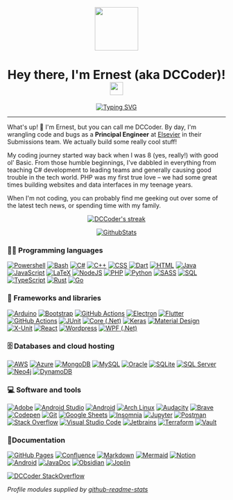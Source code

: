 <div id="header" align="center">
  <img src="https://media4.giphy.com/media/v1.Y2lkPTc5MGI3NjExOWlqNjZkcmZxaGFyczF1a2s0N2c1ZXAwOWw4aWw4d2xwd2JkcTRoNyZlcD12MV9pbnRlcm5hbF9naWZfYnlfaWQmY3Q9Zw/y5OffROvBod0s/giphy.gif" width="100"/>
</div>

<h1 align="center">
Hey there, I'm Ernest (aka DCCoder)! 
  <img src="https://media.giphy.com/media/hvRJCLFzcasrR4ia7z/giphy.gif" width="30">
</h1>
<p align="center">
  <a href="https://git.io/typing-svg"><img src="https://readme-typing-svg.demolab.com?font=DM+Serif+Display&pause=1000&center=true&width=450&height=45&lines=Coding+since+I+was+tiny!;Still+figuring+things+out...+mostly!;Obsessed+with+all+things+cloud" alt="Typing SVG" /></a>
</p>
<hr/>

What's up! 👋 I'm Ernest, but you can call me DCCoder. By day, I'm wrangling code and bugs as a **Principal Engineer** at [Elsevier](https://beta.elsevier.com/?trial=true) in their Submissions team. We actually build some really cool stuff!

My coding journey started way back when I was 8 (yes, really!) with good ol' Basic. From those humble beginnings, I've dabbled in everything from teaching C# development to leading teams and generally causing good trouble in the tech world. PHP was my first true love – we had some great times building websites and data interfaces in my teenage years. 

When I'm not coding, you can probably find me geeking out over some of the latest tech news, or spending time with my family.


<p align="center">
  <a href="https://github.com/DCCoder90/github-readme-streak-stats">
    <img title="🔥 Get streak stats for your profile at git.io/streak-stats" alt="DCCoder's streak" src="https://github-readme-streak-stats.herokuapp.com/?user=dccoder90&theme=monokai-metallian&hide_border=true"/>
  </a>
</p>

<p align="center">
  <a href="https://github.com/DCCoder90">
    <img title="GithubStats" src="https://github-readme-stats.vercel.app/api?username=dccoder90&show_icons=true&theme=radical&hide=contribs&rank_icon=github&show=prs_merged"/>
  </a>
</p>

### 👨‍💻 Programming languages

<p>
    <a href="https://github.com/search?q=user%3ADCCoder90+language%3Apowershell"><img alt="Powershell" src="https://img.shields.io/badge/Powershell-007ACC.svg?logo=powershell&logoColor=white"></a>
    <a href="https://github.com/search?q=user%3ADCCoder90+language%3Abash"><img alt="Bash" src="https://img.shields.io/badge/Bash-121011.svg?logo=gnu-bash&logoColor=white"></a>
    <a href="https://github.com/search?q=user%3ADCCoder90+language%3Acsharp"><img alt="C#" src="https://img.shields.io/badge/C%23-239120.svg?logo=c-sharp&logoColor=white"></a>
    <a href="https://github.com/search?q=user%3ADCCoder90+language%3Ac++"><img alt="C++" src="https://img.shields.io/badge/C++-B300FF.svg"></a>
    <a href="https://github.com/search?q=user%3ADCCoder90+language%3Acss"><img alt="CSS" src="https://img.shields.io/badge/CSS-1572B6.svg?logo=css3&logoColor=white"></a>
    <a href="https://github.com/search?q=user%3ADCCoder90+language%3Adart"><img alt="Dart" src="https://img.shields.io/badge/Dart-15A6C4.svg?logo=dart&logoColor=white"></a>
    <a href="https://github.com/search?q=user%3ADCCoder90+language%3Ahtml"><img alt="HTML" src="https://img.shields.io/badge/HTML-E34F26.svg?logo=html5&logoColor=white"></a>
    <a href="https://github.com/search?q=user%3ADCCoder90+language%3Ajava"><img alt="Java" src="https://img.shields.io/badge/Java-007396.svg?logo=oracle&logoColor=white"></a>
    <a href="https://github.com/search?q=user%3ADCCoder90+language%3Ajavascript"><img alt="JavaScript" src="https://img.shields.io/badge/JavaScript-F7DF1E.svg?logo=javascript&logoColor=black"></a>
    <a href="https://github.com/search?q=user%3ADCCoder90+language%3Atex"><img alt="LaTeX" src="https://img.shields.io/badge/LaTeX-008080.svg?logo=LaTeX&logoColor=white"></a>
    <a href="https://github.com/search?q=user%3ADCCoder90+language%3Ajavascript"><img alt="NodeJS" src="https://img.shields.io/badge/Node.js-43853D.svg?logo=node.js&logoColor=white"></a>
       <a href="https://github.com/search?q=user%3ADCCoder90+language%3Aphp"><img alt="PHP" src="https://img.shields.io/badge/PHP-777BB4.svg?logo=php&logoColor=white"></a>
    <a href="https://github.com/search?q=user%3ADCCoder90+language%3Apython"><img alt="Python" src="https://img.shields.io/badge/Python-14354C.svg?logo=python&logoColor=white"></a>
    <a href="https://github.com/search?q=user%3ADCCoder90+language%3Asass"><img alt="SASS" src="https://img.shields.io/badge/Sass-hotpink.svg?logo=SASS&logoColor=white"></a>
    <a href="https://github.com/search?q=user%3ADCCoder90+language%3Asql"><img alt="SQL" src="https://img.shields.io/badge/SQL-025E8C.svg?logo=amazon-dynamodb&logoColor=white"></a>
    <a href="https://github.com/search?q=user%3ADCCoder90+language%3AtypeScript"><img alt="TypeScript" src="https://img.shields.io/badge/TypeScript-007ACC.svg?logo=typescript&logoColor=white"></a>
    <a href="https://github.com/search?q=user%3ADCCoder90+language%3Abash"><img alt="Rust" src="https://img.shields.io/badge/Rust-111711.svg?logo=rust&logoColor=orange"></a>
     <a href="https://github.com/search?q=user%3ADCCoder90+language%3Ago"><img alt="Go" src="https://img.shields.io/badge/Go-007ACC.svg?logo=go&logoColor=white"></a>
</p>

### 🧰 Frameworks and libraries

<p>
    <a href="#"><img alt="Arduino" src="https://img.shields.io/badge/-Arduino-00979D?logo=Arduino&logoColor=white"></a>
    <a href="#"><img alt="Bootstrap" src="https://img.shields.io/badge/Bootstrap-7952B3.svg?logo=bootstrap&logoColor=white"></a>
    <a href="#"><img alt="GitHub Actions" src="https://img.shields.io/badge/Blazor-2671E5.svg?logo=.net&logoColor=white"></a>
    <a href="#"><img alt="Electron" src="https://img.shields.io/badge/Electron-20232e.svg?logo=electron&logoColor=white"></a>
    <a href="#"><img alt="Flutter" src="https://img.shields.io/badge/Flutter-02569B.svg?logo=flutter&logoColor=white"></a>
    <a href="#"><img alt="GitHub Actions" src="https://img.shields.io/badge/GitHub%20Actions-2671E5.svg?logo=github%20actions&logoColor=white"></a>
    <a href="#"><img alt="JUnit" src="https://img.shields.io/badge/JUnit-25A162.svg?logo=cachet&logoColor=white"></a>
    <a href="#"><img alt="Core (.Net)" src="https://img.shields.io/badge/.Net%20Core-5C2D91?logo=.net&logoColor=white"></a>
    <a href="#"><img alt="Keras" src="https://img.shields.io/badge/Keras-D00000.svg?logo=Keras&logoColor=white"></a>
    <a href="#"><img alt="Material Design" src="https://img.shields.io/badge/Material%20Design-0081CB.svg?logo=material-design&logoColor=white"></a>
    <a href="#"><img alt="X-Unit" src="https://img.shields.io/badge/X%20Unit-20232e.svg?logo=xunit&logoColor=white"></a>
    <a href="#"><img alt="React" src="https://img.shields.io/badge/React-20232a.svg?logo=react&logoColor=%2361DAFB"></a>
    <a href="#"><img alt="Wordpress" src="https://img.shields.io/badge/Wordpress-21759B?logo=wordpress&logoColor=white"></a>
    <a href="#"><img alt="WPF (.Net)" src="https://img.shields.io/badge/WPF-5C2D91?logo=.net&logoColor=white"></a>
</p>

### 🗄️ Databases and cloud hosting

<p>
    <a href="#"><img alt="AWS" src="https://img.shields.io/badge/AWS-FF6C37?logo=amazon-aws&logoColor=white"></a>
    <a href="#"><img alt="Azure" src="https://img.shields.io/badge/Azure-00f.svg?logo=microsoft-azure&logoColor=white"></a>
    <a href="#"><img alt="MongoDB" src ="https://img.shields.io/badge/MongoDB-4ea94b.svg?logo=mongodb&logoColor=white"></a>
    <a href="#"><img alt="MySQL" src="https://img.shields.io/badge/MySQL-00f.svg?logo=mysql&logoColor=white"></a>
        <a href="#"><img alt="Oracle" src ="https://img.shields.io/badge/Oracle-F00000.svg?logo=oracle&logoColor=white"></a>
    <a href="#"><img alt="SQLite" src ="https://img.shields.io/badge/SQLite-07405e.svg?logo=sqlite&logoColor=white"></a>
    <a href="#"><img alt="SQL Server" src="https://img.shields.io/badge/SQL Server-00f.svg?logo=microsoft-sql-server&logoColor=white"></a>
     <a href="#"><img alt="Neo4j" src="https://img.shields.io/badge/Neo4j-fff.svg?logo=neo4j&logoColor=blue"></a>
         <a href="https://www.stackoverflow.com"><img alt="DynamoDB" src="https://img.shields.io/badge/-DynamoDB-FE7A16?logo=amazon-aws&logoColor=white"></a>
</p>

### 💻 Software and tools

<p>
    <a href="https://www.adobe.com/"><img alt="Adobe" src="https://img.shields.io/badge/Adobe-FF0000.svg?logo=adobe&logoColor=white"></a>
    <a href="https://developer.android.com/studio"><img alt="Android Studio" src="https://img.shields.io/badge/Android%20Studio-008678.svg?logo=android-studio&logoColor=white"></a>
    <a href="https://www.android.com/"><img alt="Android" src="https://img.shields.io/badge/Android-3DDC84?logo=android&logoColor=white"></a>
    <a href="https://archlinux.org/"><img alt="Arch Linux" src="https://img.shields.io/badge/Arch%20Linux-1793D1.svg?logo=arch-linux&logoColor=white"></a>
    <a href="https://www.audacityteam.org/"><img alt="Audacity" src="https://img.shields.io/badge/-Audacity-0000CC?logo=audacity&logoColor=white"></a>
    <a href="https://brave.com/"><img alt="Brave" src="https://img.shields.io/badge/-Brave-FB542B?logo=brave&logoColor=white"></a>
    <a href="https://codepen.io/"><img alt="Codepen" src="https://img.shields.io/badge/Codepen-000000.svg?logo=codepen&logoColor=white"></a>
    <a href="#"><img alt="Git" src="https://img.shields.io/badge/Git-F05033.svg?logo=git&logoColor=white"></a>
    <a href="https://sheets.google.com"><img alt="Google Sheets" src="https://img.shields.io/badge/Google%20Sheets-34A853.svg?logo=google%20sheets&logoColor=white"></a>
    <a href="https://insomnia.rest/"><img alt="Insomnia" src="https://img.shields.io/badge/Insomnia-000000?logo=insomnia&logoColor=white"></a>
    <a href="https://jupyter.org/"><img alt="Jupyter" src="https://img.shields.io/badge/Jupyter-F37626.svg?logo=Jupyter&logoColor=white"></a>
    <a href="https://www.postman.com/"><img alt="Postman" src="https://img.shields.io/badge/Postman-FF6C37?logo=postman&logoColor=white"></a>
    <a href="https://www.stackoverflow.com"><img alt="Stack Overflow" src="https://img.shields.io/badge/-Stack%20Overflow-FE7A16?logo=stack-overflow&logoColor=white"></a>
    <a href="https://code.visualstudio.com/"><img alt="Visual Studio Code" src="https://img.shields.io/badge/Visual%20Studio%20Code-0078d7.svg?logo=visual-studio-code&logoColor=white"></a>
    <a href="https://www.jetbrains.com/"><img alt="Jetbrains" src="https://img.shields.io/badge/Jetbrains-121011.svg?logo=jetbrains&logoColor=white"></a>
      <a href="#"><img alt="Terraform" src="https://img.shields.io/badge/Terraform-fff.svg?logo=terraform&logoColor=purple"></a>
            <a href="#"><img alt="Vault" src="https://img.shields.io/badge/Vault-fff.svg?logo=vault&logoColor=black"></a>
</p>

### 📂Documentation

<p>
    <a href="#"><img alt="GitHub Pages" src="https://img.shields.io/badge/GitHub%20Pages-327FC7.svg?logo=github&logoColor=white"></a>
    <a href="https://www.atlassian.com/software/confluence"><img alt="Confluence" src="https://img.shields.io/badge/-Confluence-0000CC?logo=confluence&logoColor=white"></a>
     <a href="https://github.com/search?q=user%3ADCCoder90+language%3Amarkdown"><img alt="Markdown" src="https://img.shields.io/badge/Markdown-000000.svg?logo=markdown&logoColor=white"></a>
          <a href="https://mermaid.js.org"><img alt="Mermaid" src="https://img.shields.io/badge/Mermaid-5C2D91.svg?logo=markdown&logoColor=white"></a>
          <a href="#"><img alt="Notion" src="https://img.shields.io/badge/Notion-010101.svg?logo=notion&logoColor=white"></a>
          <a href="https://www.openapis.org/"><img alt="Android" src="https://img.shields.io/badge/OpenAPI-3DDC84?logo=swagger&logoColor=white"></a>
        <a href="https://www.baeldung.com/javadoc"><img alt="JavaDoc" src="https://img.shields.io/badge/JavaDoc-007396.svg?logo=oracle&logoColor=white"></a>
             <a href="https://obsidian.md/"><img alt="Obsidian" src="https://img.shields.io/badge/Obsidian-000000.svg?logo=obsidian&logoColor=purple"></a>
                 <a href="https://joplinapp.org/"><img alt="Joplin" src="https://img.shields.io/badge/Joplin-007ACC.svg?logo=joplin&logoColor=white"></a>
</p>

[![DCCoder StackOverflow](https://stackoverflow-badge.vercel.app/?userID=8333554)](https://stackoverflow.com/users/8333554/dccoder)

*Profile modules supplied by [github-readme-stats](https://github.com/anuraghazra/github-readme-stats)*
